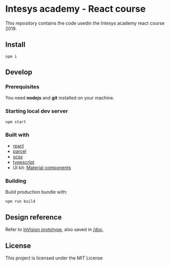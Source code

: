 # Intesys academy - React course

This repository contains the code usedin the Intesys academy react course 2019.

## Install

    npm i

## Develop

### Prerequisites

You need **nodejs** and **git** installed on your machine.

### Starting local dev server

    npm start

### Built with

- [react](https://reactjs.org/)
- [parcel](https://parceljs.org/)
- [scss](https://sass-lang.com/)
- [typescript](https://www.typescriptlang.org/)
- UI kit: [Material components](https://github.com/material-components/material-components-web-react#components)

### Building

Build production bundle with:

    npm run build

## Design reference

Refer to [InVision prototype](https://intesys.invisionapp.com/share/Y6S709XPD2R), also saved in [/doc](./doc/invision-prototype/index.html).

## License

This project is licensed under the MIT License
